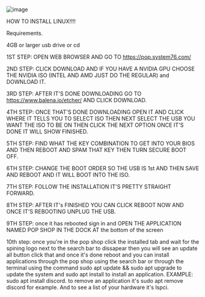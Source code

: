 ![image](https://user-images.githubusercontent.com/80676441/176809122-b8b39a97-8835-4cde-b89a-79ca03d3699b.png)

HOW TO INSTALL LINUX!!!!

Requirements.

4GB or larger usb drive or cd


1ST STEP: OPEN WEB BROWSER AND GO TO https://pop.system76.com/

2ND STEP: CLICK DOWNLOAD AND IF YOU HAVE A NVIDIA GPU CHOOSE THE NVIDIA ISO (INTEL AND AMD JUST DO THE REGULAR) and DOWNLOAD IT.

3RD STEP: AFTER IT'S DONE DOWNLOADING GO TO https://www.balena.io/etcher/ AND CLICK DOWNLOAD.

4TH STEP: ONCE THAT'S DONE DOWNLOADING OPEN IT AND CLICK WHERE IT TELLS YOU TO SELECT ISO THEN NEXT SELECT THE USB YOU WANT THE ISO TO BE ON THEN CLICK THE NEXT OPTION ONCE IT'S DONE IT WILL SHOW FINISHED.

5TH STEP: FIND WHAT THE KEY COMBINATION TO GET INTO YOUR BIOS AND THEN REBOOT AND SPAM THAT KEY THEN TURN SECURE BOOT OFF.

6TH STEP: CHANGE THE BOOT ORDER SO THE USB IS 1st AND THEN SAVE AND REBOOT AND IT WILL BOOT INTO THE ISO.

7TH STEP: FOLLOW THE INSTALLATION IT'S PRETTY STRAIGHT FORWARD.

8TH STEP: AFTER IT's FINISHED YOU CAN CLICK REBOOT NOW AND ONCE IT'S REBOOTING UNPLUG THE USB.

9TH STEP:  once it has rebooted sign in and OPEN THE APPLICATION NAMED POP SHOP IN THE DOCK AT the bottom of the screen

10th step: once you're in the pop shop click the installed tab and wait for the spining logo next to the search bar to dissapear then you will see an update all button click that and once it's done reboot and you can install applications through the pop shop using the search bar or through the terminal using the command sudo apt update && sudo apt upgrade to update the system and sudo apt install to install an application. EXAMPLE: sudo apt install discord. to remove an application it's sudo apt remove discord for example. And to see a list of your hardware it's lspci.
